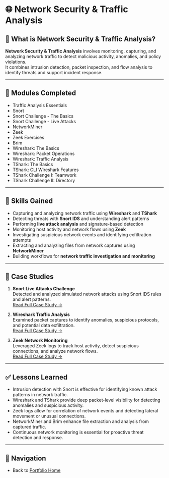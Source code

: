 # 🌐 Network Security & Traffic Analysis

## 📖 What is Network Security & Traffic Analysis?
**Network Security & Traffic Analysis** involves monitoring, capturing, and analyzing network traffic to detect malicious activity, anomalies, and policy violations.  
It combines intrusion detection, packet inspection, and flow analysis to identify threats and support incident response.  

---

## 📌 Modules Completed
- Traffic Analysis Essentials  
- Snort  
- Snort Challenge - The Basics  
- Snort Challenge - Live Attacks  
- NetworkMiner  
- Zeek  
- Zeek Exercises  
- Brim  
- Wireshark: The Basics  
- Wireshark: Packet Operations  
- Wireshark: Traffic Analysis  
- TShark: The Basics  
- TShark: CLI Wireshark Features  
- TShark Challenge I: Teamwork  
- TShark Challenge II: Directory  

---

## 🎯 Skills Gained
- Capturing and analyzing network traffic using **Wireshark** and **TShark**  
- Detecting threats with **Snort IDS** and understanding alert patterns  
- Performing **live attack analysis** and signature-based detection  
- Monitoring host activity and network flows using **Zeek**  
- Investigating suspicious network events and identifying exfiltration attempts  
- Extracting and analyzing files from network captures using **NetworkMiner**  
- Building workflows for **network traffic investigation and monitoring**  

---

## 📑 Case Studies
1. **Snort Live Attacks Challenge**  
   Detected and analyzed simulated network attacks using Snort IDS rules and alert patterns.  
   [Read Full Case Study →](case-study-snort-live.md)  

2. **Wireshark Traffic Analysis**  
   Examined packet captures to identify anomalies, suspicious protocols, and potential data exfiltration.  
   [Read Full Case Study →](case-study-wireshark.md)  

3. **Zeek Network Monitoring**  
   Leveraged Zeek logs to track host activity, detect suspicious connections, and analyze network flows.  
   [Read Full Case Study →](case-study-zeek.md)  

---

## ✅ Lessons Learned
- Intrusion detection with Snort is effective for identifying known attack patterns in network traffic.  
- Wireshark and TShark provide deep packet-level visibility for detecting anomalies and suspicious activity.  
- Zeek logs allow for correlation of network events and detecting lateral movement or unusual connections.  
- NetworkMiner and Brim enhance file extraction and analysis from captured traffic.  
- Continuous network monitoring is essential for proactive threat detection and response.  

---

## 🔗 Navigation
- Back to [Portfolio Home](../../index.md)

